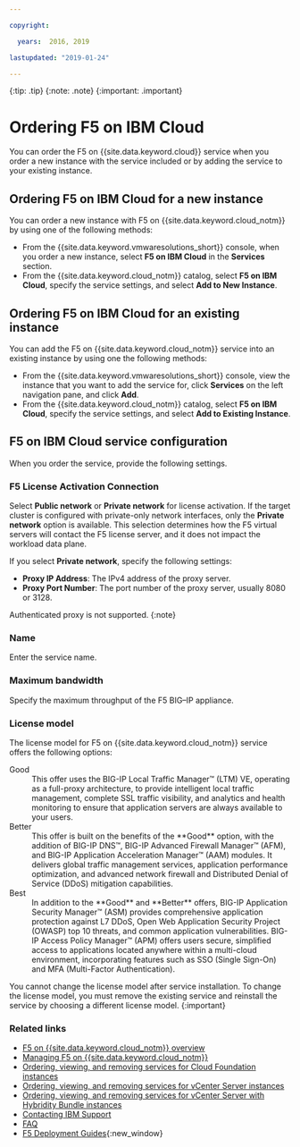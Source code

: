 ```yaml
---

copyright:

  years:  2016, 2019

lastupdated: "2019-01-24"

---
```


{:tip: .tip}
{:note: .note}
{:important: .important}

# Ordering F5 on IBM Cloud

You can order the F5 on {{site.data.keyword.cloud}} service when you order a new instance with the service included or by adding the service to your existing instance.

## Ordering F5 on IBM Cloud for a new instance

You can order a new instance with F5 on {{site.data.keyword.cloud_notm}} by using one of the following methods:
* From the {{site.data.keyword.vmwaresolutions_short}} console, when you order a new instance, select **F5 on IBM Cloud** in the **Services** section.
* From the {{site.data.keyword.cloud_notm}} catalog, select **F5 on IBM Cloud**, specify the service settings, and select **Add to New Instance**.

## Ordering F5 on IBM Cloud for an existing instance

You can add the F5 on {{site.data.keyword.cloud_notm}} service into an existing instance by using one the following methods:
* From the {{site.data.keyword.vmwaresolutions_short}} console, view the instance that you want to add the service for, click **Services** on the left navigation pane, and click **Add**.
* From the {{site.data.keyword.cloud_notm}} catalog, select **F5 on IBM Cloud**, specify the service settings, and select **Add to Existing Instance**.

## F5 on IBM Cloud service configuration

When you order the service, provide the following settings.

### F5 License Activation Connection

Select **Public network** or **Private network** for license activation. If the target cluster is configured with private-only network interfaces, only the **Private network** option is available. This selection determines how the F5 virtual servers will contact the F5 license server, and it does not impact the workload data plane.

If you select **Private network**, specify the following settings:
* **Proxy IP Address**: The IPv4 address of the proxy server.
* **Proxy Port Number**: The port number of the proxy server, usually 8080 or 3128.

Authenticated proxy is not supported.
{:note}

### Name

Enter the service name.

### Maximum bandwidth

Specify the maximum throughput of the F5 BIG–IP appliance.

### License model

The license model for F5 on {{site.data.keyword.cloud_notm}} service offers the following options:
<dl class="dl">
        <dt class="dt dlterm">Good</dt>
        <dd class="dd">This offer uses the BIG-IP Local Traffic Manager™ (LTM) VE, operating as a full-proxy architecture, to provide intelligent local traffic management, complete SSL traffic visibility, and analytics and health monitoring to ensure that application servers are always available to your users.</dd>
        <dt class="dt dlterm">Better</dt>
        <dd class="dd">This offer is built on the benefits of the **Good** option, with the addition of BIG-IP DNS™, BIG-IP Advanced Firewall Manager™ (AFM), and BIG-IP Application Acceleration Manager™ (AAM) modules. It delivers global traffic management services, application performance optimization, and advanced network firewall and Distributed Denial of Service (DDoS) mitigation capabilities.</dd>
        <dt class="dt dlterm">Best</dt>
        <dd class="dd">In addition to the **Good** and **Better** offers, BIG-IP Application Security Manager™ (ASM) provides comprehensive application protection against L7 DDoS, Open Web Application Security Project (OWASP) top 10 threats, and common application vulnerabilities. BIG-IP Access Policy Manager™ (APM) offers users secure, simplified access to applications located anywhere within a multi-cloud environment, incorporating features such as SSO (Single Sign-On) and MFA (Multi-Factor Authentication).</dd>
</dl>

You cannot change the license model after service installation. To change the license model, you must remove the existing service and reinstall the service by choosing a different license model.
{:important}

### Related links

* [F5 on {{site.data.keyword.cloud_notm}} overview](/docs/services/vmwaresolutions/services?topic=vmware-solutions-f5-on-ibm-cloud-overview)
* [Managing F5 on {{site.data.keyword.cloud_notm}}](/docs/services/vmwaresolutions/services?topic=vmware-solutions-managing-f5-on-ibm-cloud)
* [Ordering, viewing, and removing services for Cloud Foundation instances](/docs/services/vmwaresolutions/sddc?topic=vmware-solutions-ordering-viewing-and-removing-services-for-cloud-foundation-instances)
* [Ordering, viewing, and removing services for vCenter Server instances](/docs/services/vmwaresolutions/vcenter?topic=vmware-solutions-ordering-viewing-and-removing-services-for-vcenter-server-instances)
* [Ordering, viewing, and removing services for vCenter Server with Hybridity Bundle instances](/docs/services/vmwaresolutions/vcenter?topic=vmware-solutions-ordering-viewing-and-removing-services-for-vcenter-server-with-hybridity-bundle-instances)
* [Contacting IBM Support](/docs/services/vmwaresolutions/vmonic?topic=vmware-solutions-contacting-ibm-support)
* [FAQ](/docs/services/vmwaresolutions/vmonic?topic=vmware-solutions-general-faq-about-ibm-cloud-for-vmware-solutions)
* [F5 Deployment Guides](https://f5.com/solutions/deployment-guides){:new_window}
